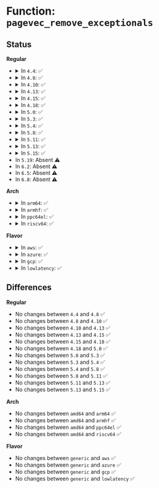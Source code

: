 # Function: <code>pagevec_remove_exceptionals</code>

## Status
<b>Regular</b>
<ul>
<li>
<details>
<summary>In <code>4.4</code>: ✅</summary>

```c
void pagevec_remove_exceptionals(struct pagevec *pvec);
```

**Collision:** Unique Global

**Inline:** No

**Transformation:** False

**Instances:**

```
In mm/swap.c (ffffffff8119e590)
Location: mm/swap.c:1097
Inline: False
Direct callers:
  - mm/truncate.c:invalidate_inode_pages2_range
  - mm/truncate.c:truncate_inode_pages_range
  - mm/truncate.c:truncate_inode_pages_range
  - mm/truncate.c:truncate_inode_pages_range
  - mm/truncate.c:invalidate_mapping_pages
  - mm/shmem.c:shmem_seek_hole_data
  - mm/shmem.c:shmem_seek_hole_data
  - mm/shmem.c:shmem_undo_range
  - mm/shmem.c:shmem_undo_range
  - mm/shmem.c:shmem_unlock_mapping
```
**Symbols:**

```
ffffffff8119e590-ffffffff8119e5cf: pagevec_remove_exceptionals (STB_GLOBAL)
```
</details>
</li>
<li>
<details>
<summary>In <code>4.8</code>: ✅</summary>

```c
void pagevec_remove_exceptionals(struct pagevec *pvec);
```

**Collision:** Unique Global

**Inline:** No

**Transformation:** False

**Instances:**

```
In mm/swap.c (ffffffff811b4030)
Location: mm/swap.c:923
Inline: False
Direct callers:
  - mm/truncate.c:invalidate_inode_pages2_range
  - mm/truncate.c:invalidate_mapping_pages
  - mm/truncate.c:truncate_inode_pages_range
  - mm/truncate.c:truncate_inode_pages_range
  - mm/truncate.c:truncate_inode_pages_range
  - mm/shmem.c:shmem_seek_hole_data
  - mm/shmem.c:shmem_seek_hole_data
  - mm/shmem.c:shmem_seek_hole_data
  - mm/shmem.c:shmem_undo_range
  - mm/shmem.c:shmem_undo_range
  - mm/shmem.c:shmem_unlock_mapping
```
**Symbols:**

```
ffffffff811b4030-ffffffff811b406f: pagevec_remove_exceptionals (STB_GLOBAL)
```
</details>
</li>
<li>
<details>
<summary>In <code>4.10</code>: ✅</summary>

```c
void pagevec_remove_exceptionals(struct pagevec *pvec);
```

**Collision:** Unique Global

**Inline:** No

**Transformation:** False

**Instances:**

```
In mm/swap.c (ffffffff811c46c0)
Location: mm/swap.c:923
Inline: False
Direct callers:
  - mm/truncate.c:invalidate_inode_pages2_range
  - mm/truncate.c:invalidate_mapping_pages
  - mm/truncate.c:truncate_inode_pages_range
  - mm/truncate.c:truncate_inode_pages_range
  - mm/truncate.c:truncate_inode_pages_range
  - mm/shmem.c:shmem_seek_hole_data
  - mm/shmem.c:shmem_seek_hole_data
  - mm/shmem.c:shmem_seek_hole_data
  - mm/shmem.c:shmem_undo_range
  - mm/shmem.c:shmem_undo_range
  - mm/shmem.c:shmem_unlock_mapping
```
**Symbols:**

```
ffffffff811c46c0-ffffffff811c46ff: pagevec_remove_exceptionals (STB_GLOBAL)
```
</details>
</li>
<li>
<details>
<summary>In <code>4.13</code>: ✅</summary>

```c
void pagevec_remove_exceptionals(struct pagevec *pvec);
```

**Collision:** Unique Global

**Inline:** No

**Transformation:** False

**Instances:**

```
In mm/swap.c (ffffffff811ccb00)
Location: mm/swap.c:936
Inline: False
Direct callers:
  - mm/truncate.c:invalidate_inode_pages2_range
  - mm/truncate.c:invalidate_mapping_pages
  - mm/truncate.c:truncate_inode_pages_range
  - mm/truncate.c:truncate_inode_pages_range
  - mm/truncate.c:truncate_inode_pages_range
  - mm/shmem.c:shmem_seek_hole_data
  - mm/shmem.c:shmem_seek_hole_data
  - mm/shmem.c:shmem_seek_hole_data
  - mm/shmem.c:shmem_undo_range
  - mm/shmem.c:shmem_undo_range
  - mm/shmem.c:shmem_unlock_mapping
```
**Symbols:**

```
ffffffff811ccb00-ffffffff811ccb42: pagevec_remove_exceptionals (STB_GLOBAL)
```
</details>
</li>
<li>
<details>
<summary>In <code>4.15</code>: ✅</summary>

```c
void pagevec_remove_exceptionals(struct pagevec *pvec);
```

**Collision:** Unique Global

**Inline:** No

**Transformation:** False

**Instances:**

```
In mm/swap.c (ffffffff811e1b20)
Location: mm/swap.c:950
Inline: False
Direct callers:
  - mm/truncate.c:invalidate_inode_pages2_range
  - mm/truncate.c:invalidate_mapping_pages
  - mm/truncate.c:truncate_inode_pages_range
  - mm/shmem.c:shmem_seek_hole_data
  - mm/shmem.c:shmem_seek_hole_data
  - mm/shmem.c:shmem_seek_hole_data
  - mm/shmem.c:shmem_undo_range
  - mm/shmem.c:shmem_undo_range
  - mm/shmem.c:shmem_unlock_mapping
```
**Symbols:**

```
ffffffff811e1b20-ffffffff811e1b62: pagevec_remove_exceptionals (STB_GLOBAL)
```
</details>
</li>
<li>
<details>
<summary>In <code>4.18</code>: ✅</summary>

```c
void pagevec_remove_exceptionals(struct pagevec *pvec);
```

**Collision:** Unique Global

**Inline:** No

**Transformation:** False

**Instances:**

```
In mm/swap.c (ffffffff81203200)
Location: mm/swap.c:962
Inline: False
Direct callers:
  - mm/truncate.c:invalidate_inode_pages2_range
  - mm/truncate.c:invalidate_mapping_pages
  - mm/truncate.c:truncate_inode_pages_range
  - mm/shmem.c:shmem_seek_hole_data
  - mm/shmem.c:shmem_seek_hole_data
  - mm/shmem.c:shmem_undo_range
  - mm/shmem.c:shmem_undo_range
  - mm/shmem.c:shmem_unlock_mapping
```
**Symbols:**

```
ffffffff81203200-ffffffff8120323a: pagevec_remove_exceptionals (STB_GLOBAL)
```
</details>
</li>
<li>
<details>
<summary>In <code>5.0</code>: ✅</summary>

```c
void pagevec_remove_exceptionals(struct pagevec *pvec);
```

**Collision:** Unique Global

**Inline:** No

**Transformation:** False

**Instances:**

```
In mm/swap.c (ffffffff81215ba0)
Location: mm/swap.c:963
Inline: False
Direct callers:
  - mm/truncate.c:invalidate_inode_pages2_range
  - mm/truncate.c:invalidate_mapping_pages
  - mm/truncate.c:truncate_inode_pages_range
  - mm/shmem.c:shmem_seek_hole_data
  - mm/shmem.c:shmem_seek_hole_data
  - mm/shmem.c:shmem_undo_range
  - mm/shmem.c:shmem_undo_range
  - mm/shmem.c:shmem_unlock_mapping
```
**Symbols:**

```
ffffffff81215ba0-ffffffff81215bda: pagevec_remove_exceptionals (STB_GLOBAL)
```
</details>
</li>
<li>
<details>
<summary>In <code>5.3</code>: ✅</summary>

```c
void pagevec_remove_exceptionals(struct pagevec *pvec);
```

**Collision:** Unique Global

**Inline:** No

**Transformation:** False

**Instances:**

```
In mm/swap.c (ffffffff81225590)
Location: mm/swap.c:969
Inline: False
Direct callers:
  - mm/truncate.c:invalidate_inode_pages2_range
  - mm/truncate.c:invalidate_mapping_pages
  - mm/truncate.c:truncate_inode_pages_range
  - mm/shmem.c:shmem_seek_hole_data
  - mm/shmem.c:shmem_seek_hole_data
  - mm/shmem.c:shmem_undo_range
  - mm/shmem.c:shmem_undo_range
  - mm/shmem.c:shmem_unlock_mapping
```
**Symbols:**

```
ffffffff81225590-ffffffff812255ca: pagevec_remove_exceptionals (STB_GLOBAL)
```
</details>
</li>
<li>
<details>
<summary>In <code>5.4</code>: ✅</summary>

```c
void pagevec_remove_exceptionals(struct pagevec *pvec);
```

**Collision:** Unique Global

**Inline:** No

**Transformation:** False

**Instances:**

```
In mm/swap.c (ffffffff81233400)
Location: mm/swap.c:1009
Inline: False
Direct callers:
  - mm/truncate.c:invalidate_inode_pages2_range
  - mm/truncate.c:invalidate_mapping_pages
  - mm/truncate.c:invalidate_mapping_pages
  - mm/truncate.c:truncate_inode_pages_range
  - mm/shmem.c:shmem_seek_hole_data
  - mm/shmem.c:shmem_seek_hole_data
  - mm/shmem.c:shmem_undo_range
  - mm/shmem.c:shmem_undo_range
  - mm/shmem.c:shmem_unlock_mapping
```
**Symbols:**

```
ffffffff81233400-ffffffff8123343a: pagevec_remove_exceptionals (STB_GLOBAL)
```
</details>
</li>
<li>
<details>
<summary>In <code>5.8</code>: ✅</summary>

```c
void pagevec_remove_exceptionals(struct pagevec *pvec);
```

**Collision:** Unique Global

**Inline:** No

**Transformation:** False

**Instances:**

```
In mm/swap.c (ffffffff812609f0)
Location: mm/swap.c:1075
Inline: False
Direct callers:
  - mm/truncate.c:invalidate_inode_pages2_range
  - mm/truncate.c:invalidate_mapping_pages
  - mm/truncate.c:invalidate_mapping_pages
  - mm/truncate.c:truncate_inode_pages_range
  - mm/shmem.c:shmem_seek_hole_data
  - mm/shmem.c:shmem_seek_hole_data
  - mm/shmem.c:shmem_undo_range
  - mm/shmem.c:shmem_undo_range
  - mm/shmem.c:shmem_unlock_mapping
```
**Symbols:**

```
ffffffff812609f0-ffffffff81260a2a: pagevec_remove_exceptionals (STB_GLOBAL)
```
</details>
</li>
<li>
<details>
<summary>In <code>5.11</code>: ✅</summary>

```c
void pagevec_remove_exceptionals(struct pagevec *pvec);
```

**Collision:** Unique Global

**Inline:** No

**Transformation:** False

**Instances:**

```
In mm/swap.c (ffffffff8126ad40)
Location: mm/swap.c:1077
Inline: False
Direct callers:
  - mm/truncate.c:invalidate_inode_pages2_range
  - mm/truncate.c:__invalidate_mapping_pages
  - mm/truncate.c:__invalidate_mapping_pages
  - mm/truncate.c:truncate_inode_pages_range
  - mm/shmem.c:shmem_seek_hole_data
  - mm/shmem.c:shmem_seek_hole_data
  - mm/shmem.c:shmem_undo_range
  - mm/shmem.c:shmem_undo_range
  - mm/shmem.c:shmem_unlock_mapping
```
**Symbols:**

```
ffffffff8126ad40-ffffffff8126ad7a: pagevec_remove_exceptionals (STB_GLOBAL)
```
</details>
</li>
<li>
<details>
<summary>In <code>5.13</code>: ✅</summary>

```c
void pagevec_remove_exceptionals(struct pagevec *pvec);
```

**Collision:** Unique Global

**Inline:** No

**Transformation:** False

**Instances:**

```
In mm/swap.c (ffffffff8126fef0)
Location: mm/swap.c:1078
Inline: False
Direct callers:
  - mm/truncate.c:invalidate_inode_pages2_range
  - mm/truncate.c:__invalidate_mapping_pages
  - mm/shmem.c:shmem_undo_range
  - mm/shmem.c:shmem_undo_range
```
**Symbols:**

```
ffffffff8126fef0-ffffffff8126ff2a: pagevec_remove_exceptionals (STB_GLOBAL)
```
</details>
</li>
<li>
<details>
<summary>In <code>5.15</code>: ✅</summary>

```c
void pagevec_remove_exceptionals(struct pagevec *pvec);
```

**Collision:** Unique Global

**Inline:** No

**Transformation:** False

**Instances:**

```
In mm/swap.c (ffffffff812ad2e0)
Location: mm/swap.c:1069
Inline: False
Direct callers:
  - mm/truncate.c:invalidate_inode_pages2_range
  - mm/truncate.c:__invalidate_mapping_pages
  - mm/shmem.c:shmem_undo_range
  - mm/shmem.c:shmem_undo_range
```
**Symbols:**

```
ffffffff812ad2e0-ffffffff812ad31a: pagevec_remove_exceptionals (STB_GLOBAL)
```
</details>
</li>
<li>
In <code>5.19</code>: Absent ⚠️
</li>
<li>
In <code>6.2</code>: Absent ⚠️
</li>
<li>
In <code>6.5</code>: Absent ⚠️
</li>
<li>
In <code>6.8</code>: Absent ⚠️
</li>
</ul>
<b>Arch</b>
<ul>
<li>
<details>
<summary>In <code>arm64</code>: ✅</summary>

```c
void pagevec_remove_exceptionals(struct pagevec *pvec);
```

**Collision:** Unique Global

**Inline:** No

**Transformation:** False

**Instances:**

```
In mm/swap.c (ffff8000102c35f0)
Location: mm/swap.c:1009
Inline: False
Direct callers:
  - mm/truncate.c:invalidate_inode_pages2_range
  - mm/truncate.c:invalidate_mapping_pages
  - mm/truncate.c:invalidate_mapping_pages
  - mm/truncate.c:invalidate_mapping_pages
  - mm/truncate.c:truncate_inode_pages_range
  - mm/shmem.c:shmem_seek_hole_data
  - mm/shmem.c:shmem_seek_hole_data
  - mm/shmem.c:shmem_undo_range
  - mm/shmem.c:shmem_undo_range
  - mm/shmem.c:shmem_unlock_mapping
```
**Symbols:**

```
ffff8000102c35f0-ffff8000102c3650: pagevec_remove_exceptionals (STB_GLOBAL)
```
</details>
</li>
<li>
<details>
<summary>In <code>armhf</code>: ✅</summary>

```c
void pagevec_remove_exceptionals(struct pagevec *pvec);
```

**Collision:** Unique Global

**Inline:** No

**Transformation:** False

**Instances:**

```
In mm/swap.c (c04ee3e0)
Location: mm/swap.c:1009
Inline: False
Direct callers:
  - mm/truncate.c:invalidate_inode_pages2_range
  - mm/truncate.c:invalidate_mapping_pages
  - mm/truncate.c:truncate_inode_pages_range
  - mm/shmem.c:shmem_seek_hole_data
  - mm/shmem.c:shmem_seek_hole_data
  - mm/shmem.c:shmem_undo_range
  - mm/shmem.c:shmem_undo_range
  - mm/shmem.c:shmem_undo_range
  - mm/shmem.c:shmem_unlock_mapping
```
**Symbols:**

```
c04ee3e0-c04ee438: pagevec_remove_exceptionals (STB_GLOBAL)
```
</details>
</li>
<li>
<details>
<summary>In <code>ppc64el</code>: ✅</summary>

```c
void pagevec_remove_exceptionals(struct pagevec *pvec);
```

**Collision:** Unique Global

**Inline:** No

**Transformation:** False

**Instances:**

```
In mm/swap.c (c00000000037da50)
Location: mm/swap.c:1009
Inline: False
Direct callers:
  - mm/truncate.c:invalidate_inode_pages2_range
  - mm/truncate.c:invalidate_mapping_pages
  - mm/truncate.c:invalidate_mapping_pages
  - mm/truncate.c:truncate_inode_pages_range
  - mm/shmem.c:shmem_seek_hole_data
  - mm/shmem.c:shmem_seek_hole_data
  - mm/shmem.c:shmem_undo_range
  - mm/shmem.c:shmem_undo_range
  - mm/shmem.c:shmem_unlock_mapping
```
**Symbols:**

```
c00000000037da50-c00000000037dac0: pagevec_remove_exceptionals (STB_GLOBAL)
```
</details>
</li>
<li>
<details>
<summary>In <code>riscv64</code>: ✅</summary>

```c
void pagevec_remove_exceptionals(struct pagevec *pvec);
```

**Collision:** Unique Global

**Inline:** No

**Transformation:** False

**Instances:**

```
In mm/swap.c (ffffffe0001e457c)
Location: mm/swap.c:1009
Inline: False
Direct callers:
  - mm/truncate.c:invalidate_inode_pages2_range
  - mm/truncate.c:invalidate_mapping_pages
  - mm/truncate.c:truncate_inode_pages_range
  - mm/shmem.c:shmem_seek_hole_data
  - mm/shmem.c:shmem_seek_hole_data
  - mm/shmem.c:shmem_seek_hole_data
  - mm/shmem.c:shmem_undo_range
  - mm/shmem.c:shmem_undo_range
  - mm/shmem.c:shmem_undo_range
  - mm/shmem.c:shmem_unlock_mapping
```
**Symbols:**

```
ffffffe0001e457c-ffffffe0001e45d0: pagevec_remove_exceptionals (STB_GLOBAL)
```
</details>
</li>
</ul>
<b>Flavor</b>
<ul>
<li>
<details>
<summary>In <code>aws</code>: ✅</summary>

```c
void pagevec_remove_exceptionals(struct pagevec *pvec);
```

**Collision:** Unique Global

**Inline:** No

**Transformation:** False

**Instances:**

```
In mm/swap.c (ffffffff8122ba50)
Location: mm/swap.c:1009
Inline: False
Direct callers:
  - mm/truncate.c:invalidate_inode_pages2_range
  - mm/truncate.c:invalidate_mapping_pages
  - mm/truncate.c:invalidate_mapping_pages
  - mm/truncate.c:truncate_inode_pages_range
  - mm/shmem.c:shmem_seek_hole_data
  - mm/shmem.c:shmem_seek_hole_data
  - mm/shmem.c:shmem_undo_range
  - mm/shmem.c:shmem_undo_range
  - mm/shmem.c:shmem_unlock_mapping
```
**Symbols:**

```
ffffffff8122ba50-ffffffff8122ba8a: pagevec_remove_exceptionals (STB_GLOBAL)
```
</details>
</li>
<li>
<details>
<summary>In <code>azure</code>: ✅</summary>

```c
void pagevec_remove_exceptionals(struct pagevec *pvec);
```

**Collision:** Unique Global

**Inline:** No

**Transformation:** False

**Instances:**

```
In mm/swap.c (ffffffff8121eb40)
Location: mm/swap.c:1009
Inline: False
Direct callers:
  - mm/truncate.c:invalidate_inode_pages2_range
  - mm/truncate.c:invalidate_mapping_pages
  - mm/truncate.c:invalidate_mapping_pages
  - mm/truncate.c:truncate_inode_pages_range
  - mm/shmem.c:shmem_seek_hole_data
  - mm/shmem.c:shmem_seek_hole_data
  - mm/shmem.c:shmem_undo_range
  - mm/shmem.c:shmem_undo_range
  - mm/shmem.c:shmem_unlock_mapping
```
**Symbols:**

```
ffffffff8121eb40-ffffffff8121eb7a: pagevec_remove_exceptionals (STB_GLOBAL)
```
</details>
</li>
<li>
<details>
<summary>In <code>gcp</code>: ✅</summary>

```c
void pagevec_remove_exceptionals(struct pagevec *pvec);
```

**Collision:** Unique Global

**Inline:** No

**Transformation:** False

**Instances:**

```
In mm/swap.c (ffffffff812297f0)
Location: mm/swap.c:1009
Inline: False
Direct callers:
  - mm/truncate.c:invalidate_inode_pages2_range
  - mm/truncate.c:invalidate_mapping_pages
  - mm/truncate.c:invalidate_mapping_pages
  - mm/truncate.c:truncate_inode_pages_range
  - mm/shmem.c:shmem_seek_hole_data
  - mm/shmem.c:shmem_seek_hole_data
  - mm/shmem.c:shmem_undo_range
  - mm/shmem.c:shmem_undo_range
  - mm/shmem.c:shmem_unlock_mapping
```
**Symbols:**

```
ffffffff812297f0-ffffffff8122982a: pagevec_remove_exceptionals (STB_GLOBAL)
```
</details>
</li>
<li>
<details>
<summary>In <code>lowlatency</code>: ✅</summary>

```c
void pagevec_remove_exceptionals(struct pagevec *pvec);
```

**Collision:** Unique Global

**Inline:** No

**Transformation:** False

**Instances:**

```
In mm/swap.c (ffffffff81238c00)
Location: mm/swap.c:1009
Inline: False
Direct callers:
  - mm/truncate.c:invalidate_inode_pages2_range
  - mm/truncate.c:invalidate_mapping_pages
  - mm/truncate.c:invalidate_mapping_pages
  - mm/truncate.c:truncate_inode_pages_range
  - mm/shmem.c:shmem_seek_hole_data
  - mm/shmem.c:shmem_seek_hole_data
  - mm/shmem.c:shmem_undo_range
  - mm/shmem.c:shmem_undo_range
  - mm/shmem.c:shmem_unlock_mapping
```
**Symbols:**

```
ffffffff81238c00-ffffffff81238c3a: pagevec_remove_exceptionals (STB_GLOBAL)
```
</details>
</li>
</ul>

## Differences
<b>Regular</b>
<ul>
<li>
No changes between <code>4.4</code> and <code>4.8</code> ✅
</li>
<li>
No changes between <code>4.8</code> and <code>4.10</code> ✅
</li>
<li>
No changes between <code>4.10</code> and <code>4.13</code> ✅
</li>
<li>
No changes between <code>4.13</code> and <code>4.15</code> ✅
</li>
<li>
No changes between <code>4.15</code> and <code>4.18</code> ✅
</li>
<li>
No changes between <code>4.18</code> and <code>5.0</code> ✅
</li>
<li>
No changes between <code>5.0</code> and <code>5.3</code> ✅
</li>
<li>
No changes between <code>5.3</code> and <code>5.4</code> ✅
</li>
<li>
No changes between <code>5.4</code> and <code>5.8</code> ✅
</li>
<li>
No changes between <code>5.8</code> and <code>5.11</code> ✅
</li>
<li>
No changes between <code>5.11</code> and <code>5.13</code> ✅
</li>
<li>
No changes between <code>5.13</code> and <code>5.15</code> ✅
</li>
</ul>
<b>Arch</b>
<ul>
<li>
No changes between <code>amd64</code> and <code>arm64</code> ✅
</li>
<li>
No changes between <code>amd64</code> and <code>armhf</code> ✅
</li>
<li>
No changes between <code>amd64</code> and <code>ppc64el</code> ✅
</li>
<li>
No changes between <code>amd64</code> and <code>riscv64</code> ✅
</li>
</ul>
<b>Flavor</b>
<ul>
<li>
No changes between <code>generic</code> and <code>aws</code> ✅
</li>
<li>
No changes between <code>generic</code> and <code>azure</code> ✅
</li>
<li>
No changes between <code>generic</code> and <code>gcp</code> ✅
</li>
<li>
No changes between <code>generic</code> and <code>lowlatency</code> ✅
</li>
</ul>
